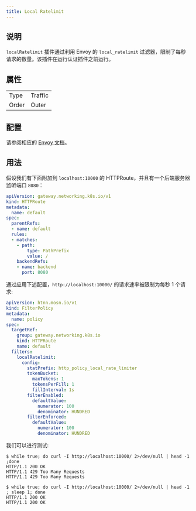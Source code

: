 ```yaml
---
title: Local Ratelimit
---
```


## 说明

`localRatelimit` 插件通过利用 Envoy 的 `local_ratelimit` 过滤器，限制了每秒请求的数量。该插件在运行认证插件之前运行。

## 属性

|       |         |
|-------|---------|
| Type  | Traffic |
| Order | Outer   |

## 配置

请参阅相应的 [Envoy 文档](https://www.envoyproxy.io/docs/envoy/v1.29.5/configuration/http/http_filters/local_rate_limit_filter)。

## 用法

假设我们有下面附加到 `localhost:10000` 的 HTTPRoute，并且有一个后端服务器监听端口 `8080`：

```yaml
apiVersion: gateway.networking.k8s.io/v1
kind: HTTPRoute
metadata:
  name: default
spec:
  parentRefs:
  - name: default
  rules:
  - matches:
    - path:
        type: PathPrefix
        value: /
    backendRefs:
    - name: backend
      port: 8080
```

通过应用下述配置，`http://localhost:10000/` 的请求速率被限制为每秒 1 个请求:

```yaml
apiVersion: htnn.mosn.io/v1
kind: FilterPolicy
metadata:
  name: policy
spec:
  targetRef:
    group: gateway.networking.k8s.io
    kind: HTTPRoute
    name: default
  filters:
    localRatelimit:
      config:
        statPrefix: http_policy_local_rate_limiter
        tokenBucket:
          maxTokens: 1
          tokensPerFill: 1
          fillInterval: 1s
        filterEnabled:
          defaultValue:
            numerator: 100
            denominator: HUNDRED
        filterEnforced:
          defaultValue:
            numerator: 100
            denominator: HUNDRED
```

我们可以进行测试:

```
$ while true; do curl -I http://localhost:10000/ 2>/dev/null | head -1 ;done
HTTP/1.1 200 OK
HTTP/1.1 429 Too Many Requests
HTTP/1.1 429 Too Many Requests
```

```
$ while true; do curl -I http://localhost:10000/ 2>/dev/null | head -1 ; sleep 1; done
HTTP/1.1 200 OK
HTTP/1.1 200 OK
```

